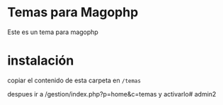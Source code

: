# Temas para Magophp

Este es un tema para magophp

# instalación

copiar el contenido de esta carpeta en ```/temas```

despues ir a /gestion/index.php?p=home&c=temas y activarlo# admin2
